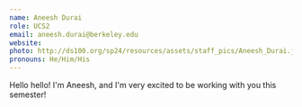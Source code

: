 ```yaml
---
name: Aneesh Durai
role: UCS2
email: aneesh.durai@berkeley.edu
website: 
photo: http://ds100.org/sp24/resources/assets/staff_pics/Aneesh_Durai.jpg
pronouns: He/Him/His
---
```

Hello hello! I'm Aneesh, and I'm very excited to be working with you this semester!
